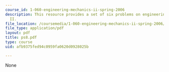 ```yaml
---
course_id: 1-060-engineering-mechanics-ii-spring-2006
description: This resource provides a set of six problems on engineering mechanics
  II.
file_location: /coursemedia/1-060-engineering-mechanics-ii-spring-2006/afb9375fed94c0959fa0620d0928025b_ps8.pdf
file_type: application/pdf
layout: pdf
title: ps8.pdf
type: course
uid: afb9375fed94c0959fa0620d0928025b

---
```

None